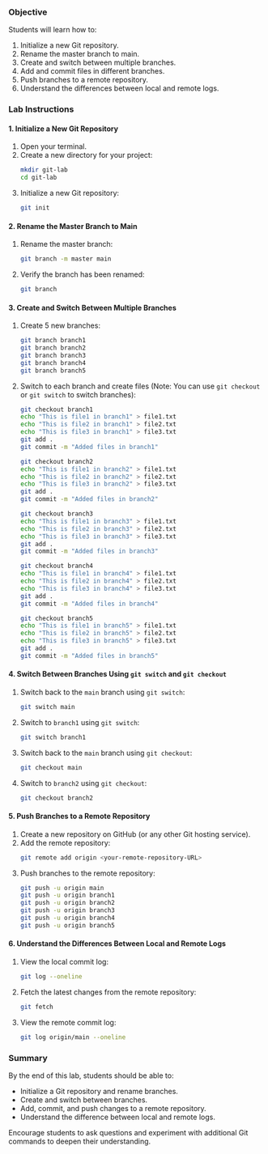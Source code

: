 

### Objective
Students will learn how to:
1. Initialize a new Git repository.
2. Rename the master branch to main.
3. Create and switch between multiple branches.
4. Add and commit files in different branches.
5. Push branches to a remote repository.
6. Understand the differences between local and remote logs.

### Lab Instructions

#### 1. Initialize a New Git Repository
1. Open your terminal.
2. Create a new directory for your project:
    ```bash
    mkdir git-lab
    cd git-lab
    ```
3. Initialize a new Git repository:
    ```bash
    git init
    ```

#### 2. Rename the Master Branch to Main
1. Rename the master branch:
    ```bash
    git branch -m master main
    ```
2. Verify the branch has been renamed:
    ```bash
    git branch
    ```

#### 3. Create and Switch Between Multiple Branches
1. Create 5 new branches:
    ```bash
    git branch branch1
    git branch branch2
    git branch branch3
    git branch branch4
    git branch branch5
    ```
2. Switch to each branch and create files (Note: You can use `git checkout` or `git switch` to switch branches):
    ```bash
    git checkout branch1
    echo "This is file1 in branch1" > file1.txt
    echo "This is file2 in branch1" > file2.txt
    echo "This is file3 in branch1" > file3.txt
    git add .
    git commit -m "Added files in branch1"
    ```

    ```bash
    git checkout branch2
    echo "This is file1 in branch2" > file1.txt
    echo "This is file2 in branch2" > file2.txt
    echo "This is file3 in branch2" > file3.txt
    git add .
    git commit -m "Added files in branch2"
    ```

    ```bash
    git checkout branch3
    echo "This is file1 in branch3" > file1.txt
    echo "This is file2 in branch3" > file2.txt
    echo "This is file3 in branch3" > file3.txt
    git add .
    git commit -m "Added files in branch3"
    ```

    ```bash
    git checkout branch4
    echo "This is file1 in branch4" > file1.txt
    echo "This is file2 in branch4" > file2.txt
    echo "This is file3 in branch4" > file3.txt
    git add .
    git commit -m "Added files in branch4"
    ```

    ```bash
    git checkout branch5
    echo "This is file1 in branch5" > file1.txt
    echo "This is file2 in branch5" > file2.txt
    echo "This is file3 in branch5" > file3.txt
    git add .
    git commit -m "Added files in branch5"
    ```

#### 4. Switch Between Branches Using `git switch` and `git checkout`
1. Switch back to the `main` branch using `git switch`:
    ```bash
    git switch main
    ```
2. Switch to `branch1` using `git switch`:
    ```bash
    git switch branch1
    ```
3. Switch back to the `main` branch using `git checkout`:
    ```bash
    git checkout main
    ```
4. Switch to `branch2` using `git checkout`:
    ```bash
    git checkout branch2
    ```

#### 5. Push Branches to a Remote Repository
1. Create a new repository on GitHub (or any other Git hosting service).
2. Add the remote repository:
    ```bash
    git remote add origin <your-remote-repository-URL>
    ```
3. Push branches to the remote repository:
    ```bash
    git push -u origin main
    git push -u origin branch1
    git push -u origin branch2
    git push -u origin branch3
    git push -u origin branch4
    git push -u origin branch5
    ```

#### 6. Understand the Differences Between Local and Remote Logs
1. View the local commit log:
    ```bash
    git log --oneline
    ```
2. Fetch the latest changes from the remote repository:
    ```bash
    git fetch
    ```
3. View the remote commit log:
    ```bash
    git log origin/main --oneline
    ```

### Summary
By the end of this lab, students should be able to:
- Initialize a Git repository and rename branches.
- Create and switch between branches.
- Add, commit, and push changes to a remote repository.
- Understand the difference between local and remote logs.

Encourage students to ask questions and experiment with additional Git commands to deepen their understanding.